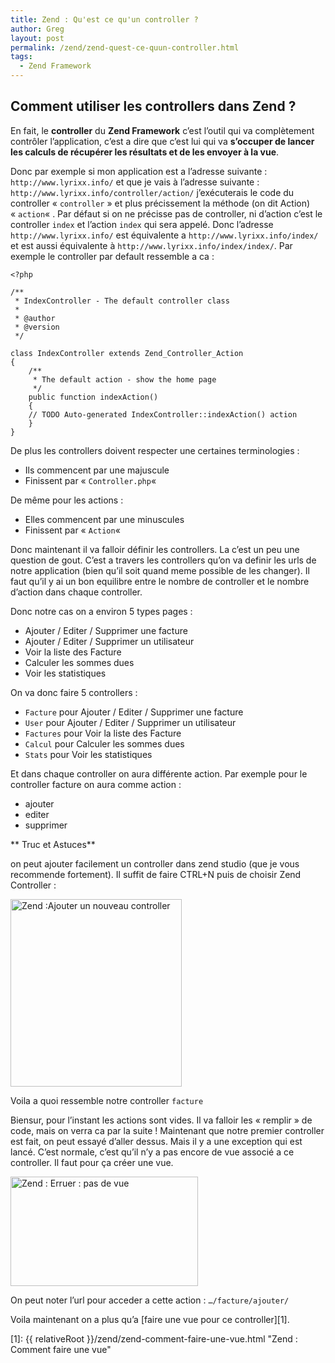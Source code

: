 ```yaml
---
title: Zend : Qu'est ce qu'un controller ?
author: Greg
layout: post
permalink: /zend/zend-quest-ce-quun-controller.html
tags:
  - Zend Framework
---
```

## Comment utiliser les controllers dans Zend ?

En fait, le **controller** du **Zend Framework** c’est l’outil qui va
complètement contrôler l’application, c’est a dire que c’est lui qui va
**s’occuper de lancer les calculs de récupérer les résultats et de les envoyer à
la vue**.

Donc par exemple si mon application est a l’adresse suivante :
`http://www.lyrixx.info/` et que je vais à l’adresse suivante :
`http://www.lyrixx.info/controller/action/` j’exécuterais le code du controller
« `controller` » et plus précissement la méthode (on dit Action) « `action`« .
Par défaut si on ne précisse pas de controller, ni d’action c’est le controller
`index` et l’action `index` qui sera appelé. Donc l’adresse
`http://www.lyrixx.info/` est équivalente a `http://www.lyrixx.info/index/` et
est aussi équivalente à `http://www.lyrixx.info/index/index/`. Par exemple le
controller par default ressemble a ca :

    <?php

    /**
     * IndexController - The default controller class
     *
     * @author
     * @version
     */

    class IndexController extends Zend_Controller_Action
    {
        /**
         * The default action - show the home page
         */
        public function indexAction()
        {
        // TODO Auto-generated IndexController::indexAction() action
        }
    }

De plus les controllers doivent respecter une certaines terminologies :

* Ils commencent par une majuscule
* Finissent par « `Controller.php`« 

De même pour les actions :

* Elles commencent par une minuscules
* Finissent par « `Action`« 

Donc maintenant il va falloir définir les controllers. La c’est un peu une
question de gout. C’est a travers les controllers qu’on va definir les urls de
notre application (bien qu’il soit quand meme possible de les changer). Il faut
qu’il y ai un bon equilibre entre le nombre de controller et le nombre d’action
dans chaque controller.

Donc notre cas on a environ 5 types pages :

* Ajouter / Editer / Supprimer une facture
* Ajouter / Editer / Supprimer un utilisateur
* Voir la liste des Facture
* Calculer les sommes dues
* Voir les statistiques

On va donc faire 5 controllers :

* `Facture` pour Ajouter / Editer / Supprimer une facture
* `User` pour Ajouter / Editer / Supprimer un utilisateur
* `Factures` pour Voir la liste des Facture
* `Calcul` pour Calculer les sommes dues
* `Stats` pour Voir les statistiques

Et dans chaque controller on aura différente action. Par exemple pour le
controller facture on aura comme action :

* ajouter
* editer
* supprimer

** Truc et Astuces**

on peut ajouter facilement un controller dans zend studio (que je vous
recommende fortement). Il suffit de faire CTRL+N puis de choisir Zend Controller
:

<a href="{{ relativeRoot }}/wp-content/uploads/2009/06/New_Controller.png">
  <img title="New_Controller" src="{{ relativeRoot }}/wp-content/uploads/2009/06/New_Controller-274x300.png"
  alt="Zend :Ajouter un nouveau controller" width="274" height="300" />
</a>

Voila a quoi ressemble notre controller `facture`

Biensur, pour l’instant les actions sont vides. Il va falloir les « remplir » de
code, mais on verra ca par la suite ! Maintenant que notre premier controller
est fait, on peut essayé d’aller dessus. Mais il y a une exception qui est
lancé. C’est normale, c’est qu’il n’y a pas encore de vue associé a ce
controller. Il faut pour ça créer une vue.

<a href="{{ relativeRoot }}/wp-content/uploads/2009/06/Zend-pas-de-view.png" rel="lightbox[340]">
  <img class="size-medium wp-image-373" title="Zend pas de view" src="{{ relativeRoot }}/wp-content/uploads/2009/06/Zend-pas-de-view-300x175.png" alt="Zend : Erruer : pas de vue" width="300" height="175" />
</a>

On peut noter l’url pour acceder a cette action : `…/facture/ajouter/`

Voila maintenant on a plus qu’a [faire une vue pour ce controller][1].

[1]: {{ relativeRoot }}/zend/zend-comment-faire-une-vue.html "Zend : Comment faire une vue"
